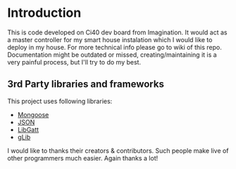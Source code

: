 # Introduction
  This is code developed on Ci40 dev board from Imagination. It would act as a master controller for my smart house instalation which I would like to deploy in my house. For more technical info please go to wiki of this repo. Documentation might be outdated or missed, creating/maintaining it is a very painful process, but I'll try to do my best.

## 3rd Party libraries and frameworks

This project uses following libraries:
* [Mongoose](https://github.com/cesanta/mongoose)
* [JSON](https://github.com/nlohmann/json)
* [LibGatt](https://github.com/jacklund/libgatt)
* [gLib](https://developer.gnome.org/glib)

I would like to thanks their creators & contributors. Such people make live of other programmers much easier. Again thanks a lot!
